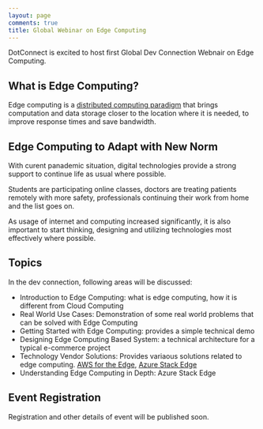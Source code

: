 ```yaml
---
layout: page
comments: true
title: Global Webinar on Edge Computing
---
```


DotConnect is excited to host first Global Dev Connection Webnair on Edge Computing.

## What is Edge Computing?
Edge computing is a [distributed computing paradigm](https://en.wikipedia.org/wiki/Edge_computing) that brings computation and data storage closer to the location where it is needed, to improve response times and save bandwidth. 

## Edge Computing to Adapt with New Norm

With curent panademic situation, digital technologies provide a strong support to continue life as usual where possible. 

Students are participating online classes, doctors are treating patients remotely with more safety, professionals continuing their work from home and the list goes on. 

As usage of internet and computing increased significantly, it is also important to start thinking, designing and utilizing technologies most effectively where possible.

## Topics

In the dev connection, following areas will be discussed:

* Introduction to Edge Computing: what is edge computing, how it is different from Cloud Computing
* Real World Use Cases: Demonstration of some real world problems that can be solved with Edge Computing
* Getting Started with Edge Computing: provides a simple technical demo
* Designing Edge Computing Based System: a technical architecture for a typical e-commerce project
* Technology Vendor Solutions: Provides variaous solutions related to edge computing. [AWS for the Edge](https://aws.amazon.com/edge), [Azure Stack Edge](https://azure.microsoft.com/en-gb/products/azure-stack/edge/)
* Understanding Edge Computing in Depth: Azure Stack Edge

## Event Registration
Registration and other details of event will be published soon.

